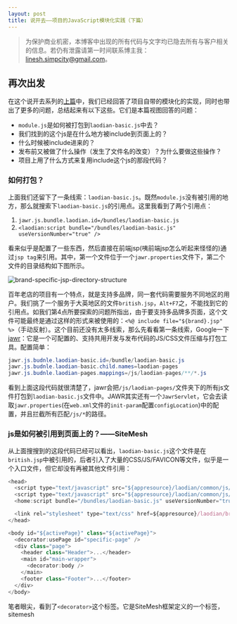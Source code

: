 ```yaml
---
layout: post
title: 说开去——项目的JavaScript模块化实践（下篇）
---
```


> 为保护商业机密，本博客中出现的所有代码与文字均已隐去所有与客户相关的信息。若仍有泄露请第一时间联系博主我：linesh.simpcity@gmail.com。

## 再次出发

在这个说开去系列的[上篇](a-module-require-confusion)中，我们已经回答了项目自带的模块化的实现，同时也带出了更多的问题，总结起来有以下这些。它们是本篇视图回答的问题：

* `module.js`是如何被打包到`laodian-basic.js`中去？
* 我们找到的这个js是在什么地方被include到页面上的？
* 什么时候被include进来的？
* 发布前又被做了什么操作（发生了文件名的改变）？为什么要做这些操作？
* 项目上用了什么方式来复用include这个js的那段代码？

### 如何打包？
上面我们还留下了一条线索：`laodian-basic.js`。既然`module.js`没有被引用的地方，那么就搜索下`laodian-basic.js`的引用点。这里我看到了两个引用点：

1. ```jawr.js.bundle.laodian.id=/bundles/laodian-basic.js```
2. ```<laodian:script bundle="/bundles/laodian-basic.js" useVersionNumber="true" />```

看来似乎是配置了一些东西，然后直接在前端jsp(咦前端jsp怎么听起来怪怪的)通过`jsp tag`来引用。其中，第一个文件位于一个`jawr.properties`文件下，第二个文件的目录结构如下图所示。

![brand-specific-jsp-directory-structure](http://7xqu8w.com1.z0.glb.clouddn.com/a82b64e24b984d2a92c0c39397481825.png)

百年老店的项目有一个特点，就是支持多品牌，同一套代码需要服务不同地区的用户。我们挑了一个服务于大英地区的文件`british.jsp`，`Alt+F7`之，不能找到它的引用点。如我们第4点所要探索的问题所指出，由于要支持多品牌多页面，这个文件可能最终是通过这样的形式来被使用的：`<%@ include file="${brand}.jsp" %>`（手动反射）。这个目前还没有太多线索，那么先看看第一条线索，Google一下[jawr](https://jawr.java.net/index.html)：它是一个可配置的、支持共用开发与发布代码的JS/CSS文件压缩与打包工具。配置简单：

```java
jawr.js.budnle.laodian-basic.id=/bundle/laodian-basic.js
jawr.js.budnle.laodian-basic.child.names=laodian-pages
jawr.js.budnle.laodian-pages.mappings=/js/laodian-pages/**/*.js
```

看到上面这段代码就很清楚了，jawr会把`/js/laodian-pages/`文件夹下的所有js文件打包到`laodian-basic.js`文件中。JAWR其实还有一个`JawrServlet`，它会去读取`jawr.properties`(在`web.xml`文件的`init-param`配置`configLocation`)中的配置，并且拦截所有匹配`/js/*`的路径。


### js是如何被引用到页面上的？——SiteMesh
从上面搜搜到的这段代码已经可以看出，`laodian-basic.js`这个文件是在`british.jsp`中被引用的，后者引入了大量的CSS/JS/FAVICON等文件，似乎是一个入口文件，但它却没有再被其他文件引用：

```js
<head>
  <script type="text/javascript" src="${appresource}/laodian/common/js/laodian-libraries.generated.js"></script>
  <script type="text/javascript" src="${appresource}/laodian/common/js/bootstrap.generated.js"></script>
  <home:script bundle="/bundles/laodian-basic.js" useVersionNumber="true" />

  <link rel="stylesheet" type="text/css" href=${appresource}/laodian/british/css/british-specific.less" />
</head>

<body id="${activePage}" class="${activePage}">
  <decorator:usePage id="specific-page" />
  <div class="page">
    <header class="Header">...</header>
    <main id="main-wrapper">
      <decorator:body />
    </main>
    <footer class="Footer">...</footer>
  </div>
</body>
```

笔者眼尖，看到了`<decorator>`这个标签。它是SiteMesh框架定义的一个标签，sitemesh
